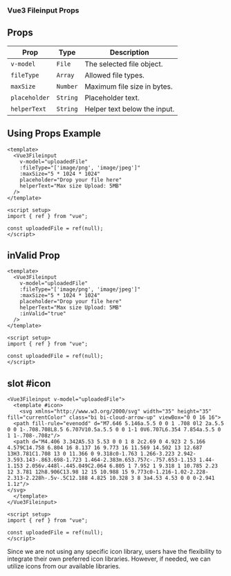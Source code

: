### Vue3 Fileinput Props

## Props

| Prop          | Type     | Description                  |
| ------------- | -------- | ---------------------------- |
| `v-model`     | `File`   | The selected file object.    |
| `fileType`    | `Array`  | Allowed file types.          |
| `maxSize`     | `Number` | Maximum file size in bytes.  |
| `placeholder` | `String` | Placeholder text.            |
| `helperText`  | `String` | Helper text below the input. |

## Using Props Example

<ClientOnly>
  <Vue3Fileinput v-model="uploadedFile" :maxSize="5 * 1024 * 1024" helperText="Max size Upload: 5MB"  />
</ClientOnly>

```vue
<template>
  <Vue3Fileinput
    v-model="uploadedFile"
    :fileType="['image/png', 'image/jpeg']"
    :maxSize="5 * 1024 * 1024"
    placeholder="Drop your file here"
    helperText="Max size Upload: 5MB"
  />
</template>

<script setup>
import { ref } from "vue";

const uploadedFile = ref(null);
</script>
```

<script setup>
import { ref } from "vue";

const uploadedFile = ref(null);
</script>


## inValid Prop

<ClientOnly>
  <Vue3Fileinput v-model="uploadedFile" :maxSize="5 * 1024 * 1024" helperText="Max size Upload: 5MB" :inValid="true"  />
</ClientOnly>

```vue
<template>
  <Vue3Fileinput
    v-model="uploadedFile"
    :fileType="['image/png', 'image/jpeg']"
    :maxSize="5 * 1024 * 1024"
    placeholder="Drop your file here"
    helperText="Max size Upload: 5MB"
    :inValid="true"
  />
</template>

<script setup>
import { ref } from "vue";

const uploadedFile = ref(null);
</script>
```


## slot #icon
 
<ClientOnly>
  <Vue3Fileinput v-model="uploadedFile">
  <template #icon>
    <svg xmlns="http://www.w3.org/2000/svg" width="35" height="35" fill="currentColor" class="bi bi-cloud-arrow-up" viewBox="0 0 16 16">
  <path fill-rule="evenodd" d="M7.646 5.146a.5.5 0 0 1 .708 0l2 2a.5.5 0 0 1-.708.708L8.5 6.707V10.5a.5.5 0 0 1-1 0V6.707L6.354 7.854a.5.5 0 1 1-.708-.708z"/>
  <path d="M4.406 3.342A5.53 5.53 0 0 1 8 2c2.69 0 4.923 2 5.166 4.579C14.758 6.804 16 8.137 16 9.773 16 11.569 14.502 13 12.687 13H3.781C1.708 13 0 11.366 0 9.318c0-1.763 1.266-3.223 2.942-3.593.143-.863.698-1.723 1.464-2.383m.653.757c-.757.653-1.153 1.44-1.153 2.056v.448l-.445.049C2.064 6.805 1 7.952 1 9.318 1 10.785 2.23 12 3.781 12h8.906C13.98 12 15 10.988 15 9.773c0-1.216-1.02-2.228-2.313-2.228h-.5v-.5C12.188 4.825 10.328 3 8 3a4.53 4.53 0 0 0-2.941 1.1z"/>
</svg>
  </template>
</Vue3Fileinput>
</ClientOnly>


```vue
<Vue3Fileinput v-model="uploadedFile">
  <template #icon>
    <svg xmlns="http://www.w3.org/2000/svg" width="35" height="35" fill="currentColor" class="bi bi-cloud-arrow-up" viewBox="0 0 16 16">
  <path fill-rule="evenodd" d="M7.646 5.146a.5.5 0 0 1 .708 0l2 2a.5.5 0 0 1-.708.708L8.5 6.707V10.5a.5.5 0 0 1-1 0V6.707L6.354 7.854a.5.5 0 1 1-.708-.708z"/>
  <path d="M4.406 3.342A5.53 5.53 0 0 1 8 2c2.69 0 4.923 2 5.166 4.579C14.758 6.804 16 8.137 16 9.773 16 11.569 14.502 13 12.687 13H3.781C1.708 13 0 11.366 0 9.318c0-1.763 1.266-3.223 2.942-3.593.143-.863.698-1.723 1.464-2.383m.653.757c-.757.653-1.153 1.44-1.153 2.056v.448l-.445.049C2.064 6.805 1 7.952 1 9.318 1 10.785 2.23 12 3.781 12h8.906C13.98 12 15 10.988 15 9.773c0-1.216-1.02-2.228-2.313-2.228h-.5v-.5C12.188 4.825 10.328 3 8 3a4.53 4.53 0 0 0-2.941 1.1z"/>
</svg>
  </template>
</Vue3Fileinput>

<script setup>
import { ref } from "vue";

const uploadedFile = ref(null);
</script>
```
Since we are not using any specific icon library, users have the flexibility to integrate their own preferred icon libraries. However, if needed, we can utilize icons from our available libraries.